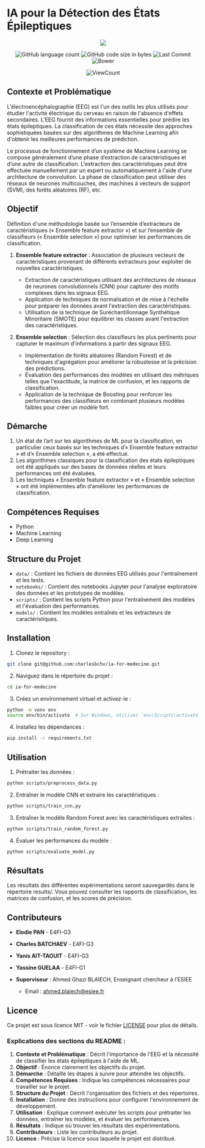 # IA pour la Détection des États Épileptiques

<p align="center"><a href="https://www.mcgill.ca/neuro/fr/recherche/groupes-de-recherche/epilepsie" target="_blanc"><img src="https://www.frcneurodon.org/wp-content/uploads/2020/09/banni%C3%A8re.png"></a></p>
<p align="center"> 
<img alt="GitHub language count" src="https://img.shields.io/github/languages/count/charlesbchv/ia-for-medecine?style=plastic&color=blue">
<img alt="GitHub code size in bytes" src="https://img.shields.io/github/languages/code-size/charlesbchv/ia-for-medecine?style=plastic&color=violet">
<img alt="Last Commit" src="https://img.shields.io/github/last-commit/charlesbchv/ia-for-medecine?style=plastic&color=yellow">
<img alt="Bower" src="https://img.shields.io/bower/l/space?style=plastic&color=acre">
</p>
<p align="center">
   <img alt="ViewCount" src="https://views.whatilearened.today/views/github/charlesbchv/ia-for-medecine.svg">
</p>

## Contexte et Problématique

L'électroencéphalographie (EEG) est l'un des outils les plus utilisés pour étudier l'activité électrique du cerveau en raison de l'absence d'effets secondaires. L'EEG fournit des informations essentielles pour prédire les états épileptiques. La classification de ces états nécessite des approches sophistiquées basées sur des algorithmes de Machine Learning afin d'obtenir les meilleures performances de prédiction.

Le processus de fonctionnement d’un système de Machine Learning se compose généralement d’une phase d’extraction de caractéristiques et d’une autre de classification. L'extraction des caractéristiques peut être effectuée manuellement par un expert ou automatiquement à l'aide d'une architecture de convolution. La phase de classification peut utiliser des réseaux de neurones multicouches, des machines à vecteurs de support (SVM), des forêts aléatoires (RF), etc.

## Objectif

Définition d'une méthodologie basée sur l’ensemble d’extracteurs de caractéristiques (« Ensemble feature extractor ») et sur l’ensemble de classifieurs (« Ensemble selection ») pour optimiser les performances de classification.

1. **Ensemble feature extractor** : Association de plusieurs vecteurs de caractéristiques provenant de différents extracteurs pour exploiter de nouvelles caractéristiques.
   - Extraction de caractéristiques utilisant des architectures de réseaux de neurones convolutionnels (CNN) pour capturer des motifs complexes dans les signaux EEG.
   - Application de techniques de normalisation et de mise à l'échelle pour préparer les données avant l'extraction des caractéristiques.
   - Utilisation de la technique de Suréchantillonnage Synthétique Minoritaire (SMOTE) pour équilibrer les classes avant l'extraction des caractéristiques.

2. **Ensemble selection** : Sélection des classifieurs les plus pertinents pour capturer le maximum d’informations à partir des signaux EEG.
   - Implémentation de forêts aléatoires (Random Forest) et de techniques d'agrégation pour améliorer la robustesse et la précision des prédictions.
   - Évaluation des performances des modèles en utilisant des métriques telles que l'exactitude, la matrice de confusion, et les rapports de classification.
   - Application de la technique de Boosting pour renforcer les performances des classifieurs en combinant plusieurs modèles faibles pour créer un modèle fort.

## Démarche

1. Un état de l’art sur les algorithmes de ML pour la classification, en particulier ceux basés sur les techniques d’« Ensemble feature extractor » et d’« Ensemble selection », a été effectué.
2. Les algorithmes classiques pour la classification des états épileptiques ont été appliqués sur des bases de données réelles et leurs performances ont été évaluées.
3. Les techniques « Ensemble feature extractor » et « Ensemble selection » ont été implémentées afin d’améliorer les performances de classification.

## Compétences Requises

- Python
- Machine Learning
- Deep Learning

## Structure du Projet

- `data/` : Contient les fichiers de données EEG utilisés pour l'entraînement et les tests.
- `notebooks/` : Contient des notebooks Jupyter pour l'analyse exploratoire des données et les prototypes de modèles.
- `scripts/` : Contient les scripts Python pour l'entraînement des modèles et l'évaluation des performances.
- `models/` : Contient les modèles entraînés et les extracteurs de caractéristiques.

## Installation

1. Clonez le repository :
```bash
git clone git@github.com:charlesbchv/ia-for-medecine.git
```

2. Naviguez dans le répertoire du projet :
```bash
cd ia-for-medecine
```

3. Créez un environnement virtuel et activez-le :
```bash
python -m venv env
source env/bin/activate  # Sur Windows, utilisez `env\Scripts\activate`
```

4. Installez les dépendances :
```bash
pip install -r requirements.txt
```

## Utilisation

1. Prétraiter les données :

```bash
python scripts/preprocess_data.py
```
2. Entraîner le modèle CNN et extraire les caractéristiques :
```bash
python scripts/train_cnn.py
```

3. Entraîner le modèle Random Forest avec les caractéristiques extraites :
```bash
python scripts/train_random_forest.py
```

4. Évaluer les performances du modèle :

```bash
python scripts/evaluate_model.py
```

## Résultats

Les résultats des différentes expérimentations seront sauvegardés dans le répertoire results/. Vous pouvez consulter les rapports de classification, les matrices de confusion, et les scores de précision.

## Contributeurs

- **Elodie PAN** - E4FI-G3
- **Charles BATCHAEV** - E4FI-G3
- **Yanis AIT-TAOUIT** - E4FI-G3
- **Yassine GUELAA** - E4FI-G1
  
- **Superviseur** : Ahmed Ghazi BLAIECH, Enseignant chercheur à l’ESIEE
  - Email : [ahmed.blaiech@esiee.fr](mailto:ahmed.blaiech@esiee.fr)


## Licence

Ce projet est sous licence MIT - voir le fichier [LICENSE](https://github.com/charlesbchv/ia-for-medecine?tab=EPL-2.0-1-ov-file)  pour plus de détails.


### Explications des sections du README :

1. **Contexte et Problématique** : Décrit l'importance de l'EEG et la nécessité de classifier les états épileptiques à l'aide de ML.
2. **Objectif** : Énonce clairement les objectifs du projet.
3. **Démarche** : Détaille les étapes à suivre pour atteindre les objectifs.
4. **Compétences Requises** : Indique les compétences nécessaires pour travailler sur le projet.
5. **Structure du Projet** : Décrit l'organisation des fichiers et des répertoires.
6. **Installation** : Donne des instructions pour configurer l'environnement de développement.
7. **Utilisation** : Explique comment exécuter les scripts pour prétraiter les données, entraîner les modèles, et évaluer les performances.
8. **Résultats** : Indique où trouver les résultats des expérimentations.
9. **Contributeurs** : Liste les contributeurs au projet.
10. **Licence** : Précise la licence sous laquelle le projet est distribué.
